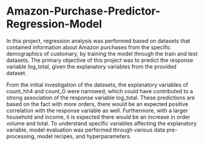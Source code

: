 # Amazon-Purchase-Predictor-Regression-Model
In this project, regression analysis was performed based on datasets that contained information about Amazon purchases from the specific demographics of customary, by training the model through the train and test datasets. The primary objective of this project was to predict the response variable log_total, given the explanatory variables from the provided dataset. 

From the initial investigation of the datasets, the explanatory variables of count_hh4 and count_G were narrowed, which could have contributed to a strong association of the response variable log_total. These predictions are based on the fact with more orders, there would be an expected positive correlation with the response variable as well. Furthermore, with a larger household and income, it is expected there would be an increase in order volume and total. To understand specific variables affecting the explanatory variable, model evaluation was performed through various data pre-processing, model recipes, and hyperparameters. 
